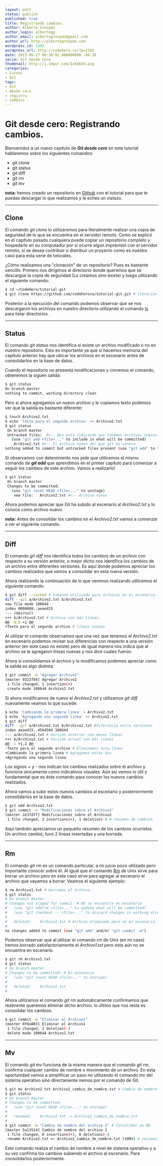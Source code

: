 ```yaml
---
layout: post
status: publish
published: true
title: Registrando cambios.
author: Alberto Grespan
author_login: albertogg
author_email: albertogrespan@gmail.com
author_url: http://albertogrespan.com
wordpress_id: 1192
wordpress_url: http://codehero.co/?p=1192
date: 2013-06-27 06:30:01.000000000 -04:30
serie: Git desde Cero
thumbnail: http://i.imgur.com/IzAdb3d.png
categories:
- Cursos
- Git
tags:
- Git
- desde cero
- registro
- cambios
---
```

<h1>Git desde cero: Registrando cambios.</h1>

<p>Bienvenidos a un nuevo capítulo de <strong><em>Git desde cero</em></strong> en este tutorial hablaremos sobre los siguientes comandos:</p>

<ul>
<li>git clone</li>
<li>git status</li>
<li>git diff</li>
<li>git rm</li>
<li>git mv</li>
</ul>

<p><strong>nota:</strong> hemos creado un repositorio en <a href="https://github.com/codeheroco/tutorial-git">Github</a> con el tutorial para que te puedas descargar lo que realizamos y le eches un vistazo.</p>

<hr />

<h2>Clone</h2>

<p>El comando <em>git clone</em> lo utilizaremos para literalmente realizar una copia de seguridad de lo que se encuentra en el servidor remoto. Como se explicó en el capítulo pasado cualquiera puede copiar un repositorio completo y hospedarlo en su computador por si ocurre algún imprevisto con el servidor remoto, si se desea contribuir o distribuir un proyecto como es nuestro caso para esta serie de totorales.</p>

<p>¿Cómo realizamos una "clonación" de un repositorio? Pues es bastante sencillo. Primero nos dirigimos al directorio donde queremos que se descargue la copia de seguridad (Lo creamos sino existe) y luego utilizando el siguiente comando:</p>

```sh
$ cd ~/CodeHero/tutorial-git
$ git clone https://github.com/codeheroco/tutorial-git.git # Clonación del repositorio.
```

<p>Posterior a la ejecución del comando podemos observar que se nos descargaron los archivos en nuestro directorio utilizando el comando <a href="http://es.wikipedia.org/wiki/Ls">ls</a> para listar directorios .</p>

<hr />

<h2>Status</h2>

<p>El comando <em>git status</em> nos identifica si existe un archivo modificado o no en nuestro repositorio. Esto es importante ya que si hacemos memoria del capítulo anterior hay que ubicar los archivos en el escenario antes de consolidarlos en la base de datos.</p>

<p>Cuando el repositorio no presenta modificaciones y corremos el comando, obtenemos la siguen salida:</p>

```sh
$ git status
On branch master
nothing to commit, working directory clean
```

<p>Pero si ahora agregamos un nuevo archivo y le copiamos texto podemos ver que la salida es bastante diferente:</p>

```sh
$ touch Archivo2.txt
$ echo 'Texto para el segundo archivo' >> Archivo2.txt
$ git status
 On branch master
 Untracked files:  #<-- Nos está indicando que tenemos archivos nuevos.
   (use "git add <file>..." to include in what will be committed)
    Archivo2.txt #<-- El archivo nuevo del que git no conoce.
nothing added to commit but untracked files present (use "git add" to track)
```

<p>Si observamos con detenimiento nos pide que utilicemos el mismo comando de <strong><em>git add</em></strong> que aprendimos en el primer capítulo para comenzar a seguir los cambios de este archivo. Vamos a realizarlo!</p>

```sh
$ git status
 On branch master
 Changes to be committed:
   (use "git reset HEAD <file>..." to unstage)
    new file:   Archivo2.txt #<-- Archivo nuevo
```

<p>Ahora podemos apreciar que Git ha subido al escenario al <em>Archivo2.txt</em> y lo conoce como archivo nuevo.</p>

<p><strong>nota:</strong> Antes de consolidar los cambios en el <em>Archivo2.txt</em> vamos a comenzar a ver el siguiente comando.</p>

<hr />

<h2>Diff</h2>

<p>El comando <em>git diff</em> nos identifica todos los cambios de un archivo con respecto a su versión anterior, o mejor dicho nos identifica los cambios de un archivo entre diferentes versiones. Es aquí donde podemos apreciar los cambios realizados que vamos a consolidar en esta nueva versión.</p>

<p>Ahora realizando la continuación de lo que venimos realizando utilicemos el siguiente comando:</p>

```sh
$ git diff --cached # comando utilizado para archivos en el escenario.
diff --git a/Archivo2.txt b/Archivo2.txt
new file mode 100644
index 0000000..aeaed15
--- /dev/null
+++ b/Archivo2.txt # Archivo con más líneas.
@@ -0,0 +1 @@
+Texto para el segundo archivo # líneas nuevas
```

<p>Al utilizar el comando observamos que una vez que tenemos el <em>Archivo2.txt</em> en escenario podemos revisar sus diferencias con respecto a una versión anterior (en este caso no existe) pero de igual manera nos indica que al archivo se le agregaron líneas nuevas y nos dice cuales fueron.</p>

<p>Ahora si consolidamos el archivo y lo modificamos podemos apreciar como la salida es algo distinta:</p>

```sh
$ git commit -m "Agregar Archivo2"
[master 9322f84] Agregar Archivo2
 1 file changed, 1 insertion(+)
 create mode 100644 Archivo2.txt
```

<p>Si ahora modificamos de nuevo el <em>Archivo2.txt</em> y utilizamos <em>git diff</em> nuevamente veamos lo que sucede:</p>

```sh
$ echo 'Cambiando la primera linea' > Archivo2.txt
$ echo 'Agregando una segunda linea' >> Archivo2.txt
$ git diff
diff --git a/Archivo2.txt b/Archivo2.txt #diferencia entre versiones
index aeaed15..4564504 100644
--- a/Archivo2.txt # Versión anterior con menos líneas
+++ b/Archivo2.txt # Versión actual con más lianas
@@ -1 +1,2 @@
-Texto para el segundo archivo # Eliminamos ésta línea
+Cambiando la primera linea # Agregamos estas dos
+Agregando una segunda linea
```

<p>Los signos + y - nos indican los cambios realizados sobre el archivo y funciona únicamente como indicativos visuales. Aún así vemos lo útil y fundamental que es éste comando para conocer los nuevos cambios realizados.</p>

<p>Ahora vamos a subir estos nuevos cambios al escenario y posteriormente consolidarlos en la base de datos.</p>

```sh
$ git add Archivo2.txt
$ git commit -m "Modificaciones sobre el Archivo2"
[master 2e37d7f] Modificaciones sobre el Archivo2
 1 file changed, 2 insertions(+), 1 deletion(-) # resumen de cambios
```

<p>Aquí también apreciamos un pequeño resumen de los cambios ocurridos. Un archivo cambió, tuvo 2 líneas insertadas y una borrada.</p>

<hr />

<h2>Rm</h2>

<p>El comando <em>git rm</em> es un comando particular, a mi juicio poco utilizado pero importante conocer sobre él. Al igual que el comando <a href="http://es.wikipedia.org/wiki/Rm">Rm</a> de Unix sirve para borrar un archivo pero en este caso sirve para agregar al escenario el archivo que vayamos a borrar. Veamos el siguiente ejemplo:</p>

```sh
$ rm Archivo1.txt # borramos el archivo.
$ git status
# On branch master
# Changes not staged for commit: # NO se encuentra en escenario
#   (use "git add/rm <file>..." to update what will be committed)
#   (use "git checkout -- <file>..." to discard changes in working directory)
#
#   deleted:    Archivo1.txt # Archivo eliminado pero no en escenario
#
no changes added to commit (use "git add" and/or "git commit -a")
```

<p>Podemos observar que al utilizar el comando <em>rm</em> de Unix (en mi caso) hemos borrado satisfactoriamente el <em>Archivo1.txt</em> pero esto aún no se encuentra en escenario.</p>

```sh
$ git rm Archivo1.txt
$ git status
# On branch master
# Changes to be committed: # En escenario
#   (use "git reset HEAD <file>..." to unstage)
#
#   deleted:    Archivo1.txt
#
```

<p>Ahora utilizamos el comando <em>git rm</em> automáticamente confirmamos que realmente queremos eliminar dicho archivo. lo último que nos resta es consolidar los cambios.</p>

```sh
$ git commit -m "Eliminar el Archivo1"
[master 0f8a083] Eliminar el Archivo1
 1 file changed, 1 deletion(-)
 delete mode 100644 Archivo1.txt
```

<hr />

<h2>Mv</h2>

<p>El comando <em>git mv</em> funciona de la misma manera que el comando <em>git rm</em>, confirma cualquier cambio de nombre o movimiento de un archivo. En esta oportunidad vamos a simplificar un paso no utilizando el comando <em>mv</em> del sistema operativo sino directamente iremos por el comando de Git.</p>

```sh
$ git mv Archivo2.txt Archivo2_cambio_de_nombre.txt # Cambio de nombre
$ git status
# On branch master
# Changes to be committed:
#   (use "git reset HEAD <file>..." to unstage)
#
#   renamed:    Archivo2.txt -> Archivo2_cambio_de_nombre.txt
#
$ git commit -m "Cambio de nombre del archivo 2" # Consolidar en BD
[master 5a13514] Cambio de nombre del archivo 2
 1 file changed, 0 insertions(+), 0 deletions(-)
 rename Archivo2.txt => Archivo2_cambio_de_nombre.txt (100%) # resumen
```

<p>Este comando realiza el cambio de nombre a nivel de sistema operativo y a su vez confirma los cambios subiendo el archivo al escenario. Para consolidarlos posteriormente.</p>
